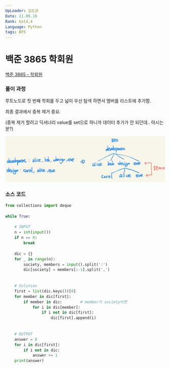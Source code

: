 ```yaml
---
UpLoader: 김도균
Date: 21.09.18
Rank: Gold.4
Language: Python
tags: BFS
---
```


# 백준 3865 학회원

[백준 3865 - 학회원](https://www.acmicpc.net/problem/3865)  
  

### 풀이 과정  

루트노드로 첫 번째 학회를 두고 넓이 우선 탐색 하면서 멤버를 리스트에 추가함.

최종 결과에서 중복 제거 중요.

(중복 제거 할려고 딕셔너리 value를 set으로 하니까 데이터 추가가 안 되던데.. 아시는 분?)

![3865풀이도움](./images/3865_김도균.PNG)


### 소스 코드

```py
from collections import deque

while True:

    # INPUT
    n = int(input())
    if n == 0: 
        break

    dic = {}
    for _ in range(n):
        society, members = input().split(':')
        dic[society] = members[:-1].split(',')


    # Solution
    first = list(dic.keys())[0]
    for member in dic[first]:
        if member in dic:        # member가 society이면
            for i in dic[member]:
                if i not in dic[first]:
                    dic[first].append(i)


    # OUTPUT
    answer = 0
    for i in dic[first]:
        if i not in dic:
            answer += 1
    print(answer)
```